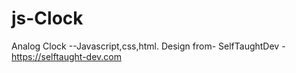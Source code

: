 # js-Clock
 Analog Clock   --Javascript,css,html.     Design from- SelfTaughtDev - https://selftaught-dev.com
